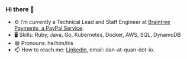### Hi there 👋

- ⚙️ I’m currently a Technical Lead and Staff Engineer at [Braintree Payments, a PayPal Service](https://www.braintreepayments.com).
- 🖥️ Skills: Ruby, Java, Go, Kubernetes, Docker, AWS, SQL, DynamoDB
- 😄 Pronouns: he/him/his
- 📫 How to reach me: [LinkedIn](https://www.linkedin.com/in/dquan/), email: dan-at-quan-dot-io.
